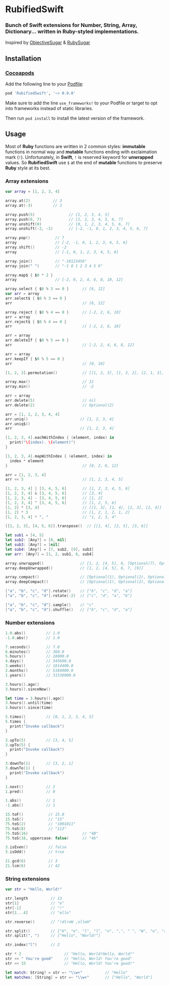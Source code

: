 # RubifiedSwift
### Bunch of Swift extensions for Number, String, Array, Dictionary... written in Ruby-styled implementations.

Inspired by [ObjectiveSugar](https://github.com/supermarin/ObjectiveSugar) & [RubySugar](https://github.com/michalkonturek/RubySugar)

## Installation

### [Cocoapods][]

Add the following line to your [Podfile][]:

````ruby
pod 'RubifiedSwift', '~> 0.9.0'
````

Make sure to add the line `use_frameworks!` to your Podfile or target to opt into frameworks instead of static libraries.

Then run `pod install` to install the latest version of the framework.

## Usage

Most of **Ruby** functions are written in 2 common styles: **immutable** functions in normal way and **mutable** functions ending with exclaimation mark (`!`). Unfortunately, in **Swift**, `!` is reserved keyword for **unwrapped** values. So **RubifiedSwift** use `$` at the end of **mutable** functions to preserve **Ruby** style at its best.

### Array extensions

```swift
var array = [1, 2, 3, 4]

array.at(2)          // 3
array.at(-3)         // 2

array.push(5)               // [1, 2, 3, 4, 5]
array.push(6, 7)            // [1, 2, 3, 4, 5, 6, 7]
array.unshift(0)            // [0, 1, 2, 3, 4, 5, 6, 7]
array.unshift(-2, -1)       // [-2, -1, 0, 1, 2, 3, 4, 5, 6, 7]

array.pop()           // 7
array                 // [-2, -1, 0, 1, 2, 3, 4, 5, 6]
array.shift()         // -2
array                 // [-1, 0, 1, 2, 3, 4, 5, 6]

array.join()          // "-10123456"
array.join(" ")       // "-1 0 1 2 3 4 5 6"

array.map$ { $0 * 2 }
array                 // [-2, 0, 2, 4, 6, 8, 10, 12]

array.select { $0 % 3 == 0 }      // [6, 12]
var arr = array
arr.select$ { $0 % 3 == 0 }
arr                               // [6, 12]

array.reject { $0 % 4 == 0 }      // [-2, 2, 6, 10]
arr = array
arr.reject$ { $0 % 4 == 0 }
arr                               // [-2, 2, 6, 10]

arr = array
arr.deleteIf { $0 % 5 == 0 }
arr                               // [-2, 2, 4, 6, 8, 12]

arr = array
arr.keepIf { $0 % 5 == 0 }
arr                               // [0, 10]

[1, 2, 3].permutation()           // [[1, 2, 3], [1, 3, 2], [2, 1, 3], [2, 3, 1], [3, 1, 2], [3, 2, 1]]

array.max()                       // 12
array.min()                       // -2

arr = array
arr.delete(5)                     // nil
arr.delete(2)                     // Optional(2)

arr = [1, 1, 2, 3, 4, 4]
arr.uniq()                       // [1, 2, 3, 4]
arr.uniq$()
arr                              // [1, 2, 3, 4]

[1, 2, 3, 4].eachWithIndex { (element, index) in
  print("\(index). \(element)")
}

[1, 2, 3, 4].mapWithIndex { (element, index) in
  index * element
}                                 // [0, 2, 6, 12]

arr = [1, 2, 3, 4]
arr << 5                          // [1, 2, 3, 4, 5]

[1, 2, 3, 4] | [3, 4, 5, 6]       // [1, 2, 3, 4, 5, 6]
[1, 2, 3, 4] & [3, 4, 5, 6]       // [3, 4]
[1, 2, 3, 4] - [3, 4, 5, 6]       // [1, 2]
[1, 2, 3, 4] ^ [3, 4, 5, 6]       // [1, 2, 5, 6]
[1, 2] * [3, 4]                   // [[1, 3], [1, 4], [2, 3], [2, 4]]
[1, 2] * 3                        // [1, 2, 1, 2, 1, 2]
[1, 2, 3, 4] * ", "               // "1, 2, 3, 4"

[[1, 2, 3], [4, 5, 6]].transpose()  // [[1, 4], [2, 5], [3, 6]]

let sub1 = [4, 5]
let sub2: [Any?] = [8, nil]
let sub3: [Any?] = [nil]
let sub4: [Any?] = [7, sub2, [9], sub3]
var arr: [Any?] = [1, 2, sub1, 6, sub4]

array.unwrapped()                // [1, 2, [4, 5], 6, [Optional(7), Optional([Optional(8), nil]), Optional([9]), Optional([nil])]]
array.deepUnwrapped()            // [1, 2, [4, 5], 6, 7, [9]]

array.compact()                  // [Optional(1), Optional(2), Optional([4, 5]), Optional(6), Optional([Optional(7), Optional([Optional(8), nil]), Optional([9]), Optional([nil])])]
array.deepCompact()              // [Optional(1), Optional(2), Optional([4, 5]), Optional(6), Optional(7), Optional(8), Optional([9])]

["a", "b", "c", "d"].rotate()    // ["b", "c", "d", "a"]
["a", "b", "c", "d"].rotate(-2)  // ["c", "d", "a", "b"]

["a", "b", "c", "d"].sample()    // "c"
["a", "b", "c", "d"].shuffle()   // ["b", "c", "d", "a"]
```

### Number extensions

```swift
1.0.abs()         // 1.0
-1.0.abs()        // 1.0

7.seconds()       // 7.0
6.minutes()       // 360.0
5.hours()         // 18000.0
4.days()          // 345600.0
3.weeks()         // 1814400.0
2.months()        // 5184000.0
1.years()         // 31536000.0

3.hours().ago()
3.hours().sinceNow()

let time = 3.hours().ago()
3.hours().until(time)
3.hours().since(time)

5.times()         // [0, 1, 2, 3, 4, 5]
5.times {
  print("Invoke callback")
}

3.upTo(5)         // [3, 4, 5]
3.upTo(5) {
  print("Invoke callback")
}

3.downTo(1)       // [3, 2, 1]
3.downTo(1) {
  print("Invoke callback")
}

1.next()          // 2
1.pred()          // 0

1.abs()           // 1
-1.abs()          // 1

15.toF()           // 15.0
15.toS()           // "15"
75.toS(2)          // "1001011"
75.toS(8)          // "113"
75.toS(16)                        // "4B"
75.toS(16, uppercase: false)      // "4b"

3.isEven()         // false
3.isOdd()          // true

21.gcd(6)          // 3
21.lcm(6)          // 42
```

### String extensions

```swift
var str = "Hello, World!"

str.length          // 13
str[1]              // "e"
str[-1]             // "!"
str[1...4]          // "ello"

str.reverse()       // "!dlroW ,olleH"

str.split()         // ["H", "e", "l", "l", "o", ",", " ", "W", "o", "r", "l", "d", "!"]
str.split(", ")     // ["Hello", "World!"]

str.index("l")      // 2

str * 2                   // "Hello, World!Hello, World!"
str << " You're good"     // "Hello, World! You're good"
str << 33                 // "Hello, World! You're good!"

let match: String? = str =~ "\\w+"          // "Hello"
let matches: [String] = str =~ "\\w+"       // ["Hello", "World"]
```

[CocoaPods]: https://cocoapods.org
[Podfile]: https://guides.cocoapods.org/using/the-podfile.html